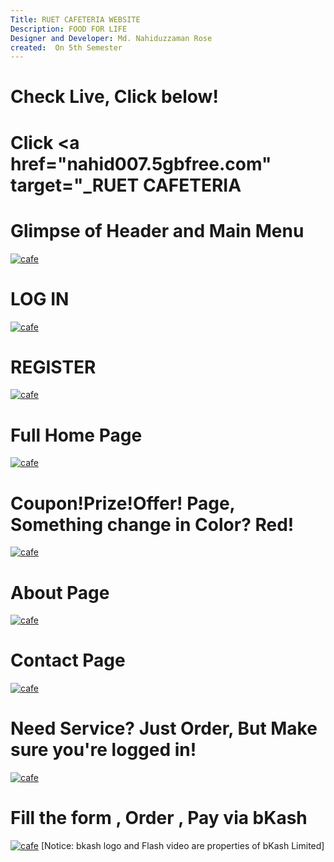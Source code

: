 ```yaml
---
Title: RUET CAFETERIA WEBSITE
Description: FOOD FOR LIFE 
Designer and Developer: Md. Nahiduzzaman Rose
created:  On 5th Semester
---
```

Check Live, Click below!
=========
Click <a href="nahid007.5gbfree.com" target="_RUET CAFETERIA</a>
=========

Glimpse of Header and Main Menu
=========
[![cafe](https://cloud.githubusercontent.com/assets/12976221/11995326/02c43166-aa79-11e5-875e-7530fe1a3aac.JPG)](#features)

LOG IN
=========
[![cafe](https://cloud.githubusercontent.com/assets/12976221/11995675/ebb56c28-aa7e-11e5-83f1-ad65c989b0bd.jpg)](#features)

REGISTER
=========
[![cafe](https://cloud.githubusercontent.com/assets/12976221/11995556/17cde832-aa7d-11e5-9e7e-ff6db5f171ca.jpg)](#features)

Full Home Page
=========
[![cafe](https://cloud.githubusercontent.com/assets/12976221/11995475/4ad82906-aa7b-11e5-9278-fb9b021b7e53.jpg)](#features)

Coupon!Prize!Offer! Page, Something change in Color? Red!
=========
[![cafe](https://cloud.githubusercontent.com/assets/12976221/11995719/d6515bd4-aa7f-11e5-8799-cf5e46549868.jpg)](#features)

About Page
=========
[![cafe](https://cloud.githubusercontent.com/assets/12976221/11995608/beec4f0a-aa7d-11e5-9a1b-edf4d477ac24.jpg)](#features)

Contact Page
=========
[![cafe](https://cloud.githubusercontent.com/assets/12976221/11995698/7c3c25b6-aa7f-11e5-9c08-bbe208f64b9f.jpg)](#features)

Need Service? Just Order, But Make sure you're logged in!
=========
[![cafe](https://cloud.githubusercontent.com/assets/12976221/11995757/9836962e-aa80-11e5-8907-ff357e6eb3b7.jpg)](#features)

Fill the form , Order , Pay via bKash
=========
[![cafe](https://cloud.githubusercontent.com/assets/12976221/11995808/9c0a3b38-aa81-11e5-80d3-4e3667910c5d.jpg)](#features)
[Notice: bkash logo and Flash video are properties of bKash Limited]


